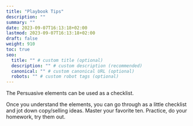 ```yaml
---
title: "Playbook Tips"
description: ""
summary: ""
date: 2023-09-07T16:13:18+02:00
lastmod: 2023-09-07T16:13:18+02:00
draft: false
weight: 910
toc: true
seo:
  title: "" # custom title (optional)
  description: "" # custom description (recommended)
  canonical: "" # custom canonical URL (optional)
  robots: "" # custom robot tags (optional)
---
```





The <link>Persuasive elements</link> can be used as a checklist.

Once you understand the elements, you can go through as a little checklist and jot down copy/selling ideas. Master your favorite ten. Practice, do your homework, try them out.
